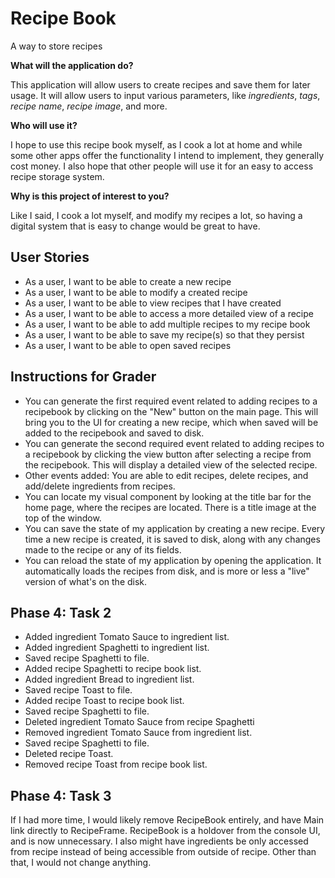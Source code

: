 # Recipe Book
A way to store recipes

**What will the application do?**

This application will allow users to create recipes and save them for later usage. It will allow users to input various parameters, like *ingredients*, *tags*, *recipe name*, *recipe image*, and more.

**Who will use it?**

I hope to use this recipe book myself, as I cook a lot at home and while some other apps offer the functionality I intend to implement, they generally cost money. I also hope that other people will use it for an easy to access recipe storage system. 

**Why is this project of interest to you?**

Like I said, I cook a lot myself, and modify my recipes a lot, so having a digital system that is easy to change would be great to have.

## User Stories
- As a user, I want to be able to create a new recipe
- As a user, I want to be able to modify a created recipe
- As a user, I want to be able to view recipes that I have created
- As a user, I want to be able to access a more detailed view of a recipe
- As a user, I want to be able to add multiple recipes to my recipe book
- As a user, I want to be able to save my recipe(s) so that they persist
- As a user, I want to be able to open saved recipes

## Instructions for Grader
- You can generate the first required event related to adding recipes to a recipebook by clicking on the "New" button
on the main page. This will bring you to the UI for creating a new recipe, which when saved will be added to the 
recipebook and saved to disk.
- You can generate the second required event related to adding recipes to a recipebook by clicking the view button after
selecting a recipe from the recipebook. This will display a detailed view of the selected recipe.
- Other events added: You are able to edit recipes, delete recipes, and add/delete ingredients from recipes.
- You can locate my visual component by looking at the title bar for the home page, where the recipes are located.
There is a title image at the top of the window.
- You can save the state of my application by creating a new recipe. Every time a new recipe is created, it is 
saved to disk, along with any changes made to the recipe or any of its fields. 
- You can reload the state of my application by opening the application. It automatically loads the recipes from
disk, and is more or less a "live" version of what's on the disk. 

## Phase 4: Task 2
- Added ingredient Tomato Sauce to ingredient list.
- Added ingredient Spaghetti to ingredient list.
- Saved recipe Spaghetti to file.
- Added recipe Spaghetti to recipe book list.
- Added ingredient Bread to ingredient list.
- Saved recipe Toast to file.
- Added recipe Toast to recipe book list.
- Saved recipe Spaghetti to file.
- Deleted ingredient Tomato Sauce from recipe Spaghetti
- Removed ingredient Tomato Sauce from ingredient list.
- Saved recipe Spaghetti to file.
- Deleted recipe Toast.
- Removed recipe Toast from recipe book list.

## Phase 4: Task 3
If I had more time, I would likely remove RecipeBook entirely, and have Main link directly to RecipeFrame. 
RecipeBook is a holdover from the console UI, and is now unnecessary. I also might have ingredients be only 
accessed from recipe instead of being accessible from outside of recipe. Other than that, I would not change anything.